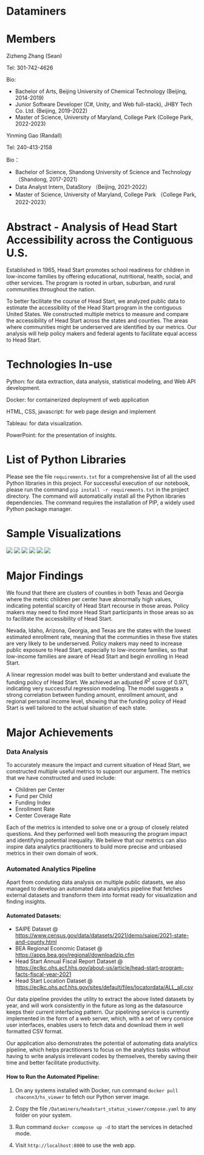 # Dataminers

# Members
Zizheng  Zhang (Sean)

Tel: 301-742-4626

Bio:
- Bachelor of Arts, Beijing University of Chemical Technology (Beijing, 2014-2019)
- Junior Software Developer (C#, Unity, and Web full-stack), JHBY Tech Co. Ltd. (Beijing, 2019-2022)
- Master of Science, University of Maryland, College Park (College Park, 2022-2023)

Yinming Gao (Randall)

Tel: 240-413-2158

Bio：
- Bachelor of Science, Shandong University of Science and Technology （Shandong, 2017-2021）
- Data Analyst Intern, DataStory （Beijing, 2021-2022）
- Master of Science, University of Maryland, College Park （College Park, 2022-2023）

# Abstract - Analysis of Head Start Accessibility across the Contiguous U.S.
Established in 1965, Head Start promotes school readiness for children in low-income families by offering educational, nutritional, health, social, and other services. The program is rooted in urban, suburban, and rural communities throughout the nation.

To better facilitate the course of Head Start, we analyzed public data to estimate the accessibility of the Head Start program in the contiguous United States. We constructed multiple metrics to measure and compare the accessibility of Head Start across the states and counties. The areas where communities might be underserved are identified by our metrics. Our analysis will help policy makers and federal agents to facilitate equal access to Head Start.

# Technologies In-use
Python: for data extraction, data analysis, statistical modeling, and Web API development.

Docker: for containerized deployment of web application

HTML, CSS, javascript: for web page design and implement

Tableau: for data visualization.

PowerPoint: for the presentation of insights.

# List of Python Libraries
Please see the file `requirements.txt` for a comprehensive list of all the used Python libraries in this project.
For successful execution of our notebook, please run the command `pip install -r requirements.txt` in the project directory. The command will automatically install all the Python libraries dependencies. The command requires the installation of PIP, a widely used Python package manager.


# Sample Visualizations
<img src='sample_visualization/Average Fund per Child in Poverty by State.png'>
<img src='sample_visualization/Boxplot of Children per Center.png'>
<img src='sample_visualization/Coverage of Head Start Center at County Level.png'>
<img src='sample_visualization/Distribution of Children per Center by County.png'>
<img src='sample_visualization/Lowest Enroll Rates by County.png'>
<img src='sample_visualization/Number of Children in Poverty by Counties without Head Start Center.png'>

# Major Findings
We found that there are clusters of counties in both Texas and Georgia where the metric children per center have abnormally high values, indicating potential scarcity of Head Start recourse in those areas. Policy makers may need to find more Head Start participants in those areas so as to facilitate the accessibility of Head Start.

Nevada, Idaho, Arizona, Georgia, and Texas are the states with the lowest estimated enrollment rate, meaning that the communities in these five states are very likely to be underserved. Policy makers may need to increase public exposure to Head Start, especially to low-income families, so that low-income families are aware of Head Start and begin enrolling in Head Start.

A linear regression model was built to better understand and evaluate the funding policy of Head Start. We achieved an adjusted $R^{2}$ score of 0.971, indicating very successful regression modeling. The model suggests a strong correlation between funding amount, enrollment amount, and regional personal income level, showing that the funding policy of Head Start is well tailored to the actual situation of each state.

# Major Achievements
### Data Analysis
To accurately measure the impact and current situation of Head Start, we constructed multiple useful metrics to support our argument. The metrics that we have constructed and used include:
- Children per Center
- Fund per Child
- Funding Index
- Enrollment Rate
- Center Coverage Rate

Each of the metrics is intended to solve one or a group of closely related questions. And they performed well both measuring the program impact and identifying potential inequality. We believe that our metrics can also inspire data analytics practitioners to build more precise and unbiased metrics in their own domain of work.

### Automated Analytics Pipeline
Apart from conduting data analysis on multiple public datasets, we also managed to develop an automated data analytics pipeline that fetches external datasets and transform them into format ready for visualization and finding insights.

#### Automated Datasets:
- SAIPE Dataset @ https://www.census.gov/data/datasets/2021/demo/saipe/2021-state-and-county.html
- BEA Regional Economic Dataset @ https://apps.bea.gov/regional/downloadzip.cfm
- Head Start Annual Fiscal Report Dataset @ https://eclkc.ohs.acf.hhs.gov/about-us/article/head-start-program-facts-fiscal-year-2021
- Head Start Location Dataset @ https://eclkc.ohs.acf.hhs.gov/sites/default/files/locatordata/ALL_all.csv

Our data pipeline provides the utility to extract the above listed datasets by year, and will work consistently in the future as long as the datasource keeps their current interfacing pattern. Our pipelining service is currently implemented in the form of a web server, which, with a set of very consice user interfaces, enables users to fetch data and download them in well formatted CSV format.

Our application also demonstrates the potential of automating data analytics pipeline, which helps practitioners to focus on the analytics tasks without having to write analysis irrelevant codes by themselves, thereby saving their time and better facilitate productivity.

#### How to Run the Automated Pipeline:

1. On any systems installed with Docker, run command `docker pull chaconn3/hs_viewer` to fetch our Python server image.

2. Copy the file `/Dataminers/headstart_status_viewer/compose.yaml` to any folder on your system.

3. Run command `docker ccompose up -d` to start the services in detached mode.

4. Visit `http://localhost:8000` to use the web app.